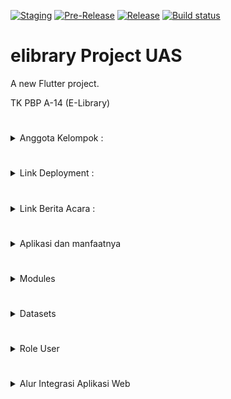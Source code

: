 [![Staging](https://github.com/PBP-A14/elibrary/actions/workflows/staging.yml/badge.svg)](https://github.com/PBP-A14/elibrary/actions/workflows/staging.yml/badge.svg)
[![Pre-Release](https://github.com/PBP-A14/elibrary/actions/workflows/pre-release.yml/badge.svg)](https://github.com/PBP-A14/elibrary/actions/workflows/pre-release.yml/badge.svg)
[![Release](https://github.com/PBP-A14/elibrary/actions/workflows/release.yml/badge.svg)](https://github.com/PBP-A14/elibrary/actions/workflows/release.yml/badge.svg)
[![Build status](https://build.appcenter.ms/v0.1/apps/7260b95e-f6d9-46ac-9045-9efb3c159e08/branches/main/badge)](https://appcenter.ms)

# elibrary Project UAS

A new Flutter project.

TK PBP A-14 (E-Library) 
#
<details>
<Summary>Anggota Kelompok :</summary>
<br>

Aliyah Faza Qinthara - 2206024726  

Fatih Raditya Pratama - 2206083520

Mika Ahmad Al Husseini - 2206826476

Nibras Itqon Ihsani - 2206083350

Sarah Nazly Nuraya - 2206082581
</br>
</details>

#
<details>
<Summary>Link Deployment :</summary>
<br>

install.appcenter.ms/orgs/elibrary/apps/elibrary/distribution_groups/public

</br>
</details>

#
<details>
<Summary>Link Berita Acara :</summary>
<br>

https://docs.google.com/spreadsheets/d/1PBvFeQFRPb2Yx03UilZUCdc5kyhGaUSZKtycV1gVDAM/edit?usp=sharing

</br>
</details>

#
<details>
<Summary>Aplikasi dan manfaatnya</Summary>
<br>
Aplikasi E-Library merupakan aplikasi perpustakaan online yang dapat diakses oleh masyarakat dari mana saja. Aplikasi ini dapat memberikan pilihan bacaan kepada user dan juga memberikan rekomendasi buku yang paling populer untuk dibaca. Dengan memanfaatkan aplikasi ini, user dapat meningkatkan minat literasi dan juga dapat mengetahui progress dari literasi yang dimiliki dengan fitur track jumlah buku yang sudah dibaca dan waktu baca buku dalam 1 hari. 

Aplikasi ini juga dapat membantu user untuk mengetahui buku mana yang sekiranya cocok untuk dibaca dengan fitur review buku dan sinopsis, sehingga user akan mendapatkan gambaran dari bahasan buku yang ingin dibaca.
</br>
</details>

#
<details>
<Summary>Modules</summary>
<br>

**_Modul Aplikasi_**

##
**Modul Profile : Fatih Raditya Pratama**
### 

a.) History Bacaan

b.) Progress Literasi
##
**Modul Authentication : Nibras Itqon Ihsani**
###
a.) Data Akun User dan Admin

b.) Login

c.) Register
##
**Modul Home : Nibras Itqon Ihsani**
###
a.) List Buku

b.) Search Bar
##
**Modul Admin : Mika Ahmad Al Husseini**
###
a.) Add Buku

b.) Menampilkan data user

c.) Menghapus akun user

d.) Modul Admin hanya dapat diakses oleh Admin
##
**Modul Literasi : Sarah Nazly Nuraya**
###
a.) Jumlah Buku yang dibaca

b.) Waktu Baca Perhari
##
**Modul Detail Buku : Aliyah Faza Qinthara**
###
a.) Views, Likes

b.) Review Buku

c.) Rating Buku

d.) Sinopsis Buku
</br>
</details>

#
<details>
<summary>Datasets</summary>

**Sumber Dataset :**

1.) https://www.kaggle.com/datasets?search=book (Kaggle)


</details>

#
<details>
<Summary>Role User</summary>
<br>


**User:**

User merupakan pengguna yang sudah melakukan registrasi dan login akun pada aplikasi ini. User memiliki akses penuh terhadap fitur-fitur berikut yang terdapat dalam aplikasi.

***Fitur User***

****Home Page****

List Buku

Jumlah Buku yang Sudah dibaca

Jumlah Waktu Membaca

Search User Lain

****Detail Buku Page****

Review Buku

Views, Like Buku, dan Add Comment

Rating Buku

Sinopsis Buku

Add Bookmark

****Profile Page****

Detail Akun

History Bacaan

Progress Literasi

##
**Admin :**

Admin e-library memiliki akses untuk menambahkan buku pada sistem, menghapus buku, melakukan pengubahan terhadap detail buku, melihat list akun yang terdaftar dalam sistem, menghapus akun dari sistem, dan juga dapat melihat log.

##
**Guest :** 

Guest merupakan pengguna yang belum melakukan login. Guest hanya dapat mengakses beberapa fitur dalam sistem, yaitu:

***Register***

***Login***

***Home Page***

List Buku

Ketika guest ingin mengakses fitur lainnya, maka sistem akan meminta guest untuk melakukan register atau login terlebih dahulu.
##
</br>
</details>

#
<details>
<Summary>Alur Integrasi Aplikasi Web</summary>
<br>

Langkah-langkah yang dapat dilakukan untuk mengintegrasikan aplikasi flutter dengan aplikasi web :

1. Mengimplementasikan sebuah *wrapper class* dengan menggunakan library *http* dan *map* untuk mendukung penggunaan *cookie-based authentication* pada aplikasi.
2. Mengimplementasikan REST API pada Django (views.py) dengan menggunakan JsonResponse atau Django JSON Serializer.
3. Mengimplementasikan desain *front-end* untuk aplikasi berdasarkan desain *website* yang sudah ada sebelumnya.
4. Melakukan integrasi antara *front-end* dengan *back-end* dengan menggunakan konsep *asynchronous* HTTP.

</br>
</details>
